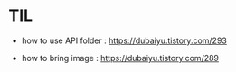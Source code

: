 # TIL

* how to use API folder : https://dubaiyu.tistory.com/293

* how to bring image : https://dubaiyu.tistory.com/289

